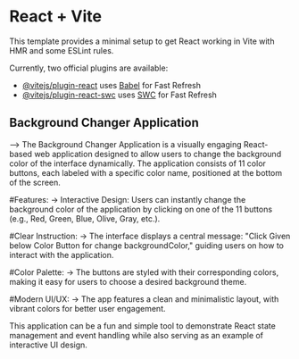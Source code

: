 # React + Vite

This template provides a minimal setup to get React working in Vite with HMR and some ESLint rules.

Currently, two official plugins are available:

- [@vitejs/plugin-react](https://github.com/vitejs/vite-plugin-react/blob/main/packages/plugin-react/README.md) uses [Babel](https://babeljs.io/) for Fast Refresh
- [@vitejs/plugin-react-swc](https://github.com/vitejs/vite-plugin-react-swc) uses [SWC](https://swc.rs/) for Fast Refresh


## Background Changer Application

--> The Background Changer Application is a visually engaging React-based web application designed to allow users to change the background color of the interface dynamically. The application consists of 11 color buttons, each labeled with a specific color name, positioned at the bottom of the screen.

#Features:
-> Interactive Design:
Users can instantly change the background color of the application by clicking on one of the 11 buttons (e.g., Red, Green, Blue, Olive, Gray, etc.).

#Clear Instruction:
-> The interface displays a central message: "Click Given below Color Button for change backgroundColor," guiding users on how to interact with the application.

#Color Palette:
-> The buttons are styled with their corresponding colors, making it easy for users to choose a desired background theme.

#Modern UI/UX:
-> The app features a clean and minimalistic layout, with vibrant colors for better user engagement.

This application can be a fun and simple tool to demonstrate React state management and event handling while also serving as an example of interactive UI design.
